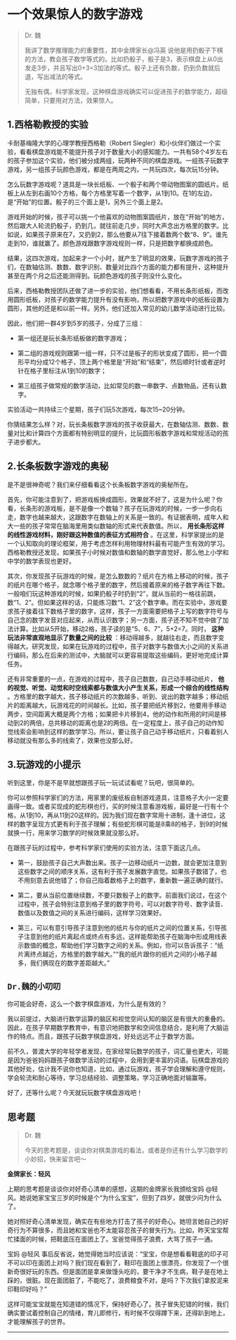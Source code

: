 # 一个效果惊人的数字游戏

> Dr. 魏
> 
> 我讲了数学推理能力的重要性，其中金牌家长@冯英 说他是用扔骰子下棋的方法，教会孩子数学等式的。比如扔骰子，骰子是3，表示棋盘上从0出发走3步，并且写出0+3=3加法的等式。骰子上还有负数，扔到负数就后退，写出减法的等式。
> 
> 无独有偶，科学家发现，这种棋盘游戏确实可以促进孩子的数学能力，超级简单，只要用对方法，效果惊人。

## 1.西格勒教授的实验

卡耐基梅隆大学的心理学教授西格勒（Robert Siegler）和小伙伴们做过一个实验，看看棋盘游戏能不能提升孩子对于数量大小的感知能力。一共有58个4岁左右的孩子参加这个实验，他们被分成两组，玩两种不同的棋盘游戏。一组孩子玩数字游戏，另一组孩子玩颜色游戏，都是在两周之内，一共玩四次，每次玩15分钟。

怎么玩数字游戏呢？道具是一块长纸板、一个骰子和两个带动物图案的圆纸片。纸板上从左到右画10个方格，每个方格里写着一个数字，从1到10。在1的左边，是“开始”的位置。骰子的三个面上是1，另外三个面上是2。

游戏开始的时候，孩子可以挑一个他喜欢的动物图案圆纸片，放在“开始”的地方，然后跟大人轮流扔骰子，扔到几，就往前走几步，同时大声念出方格里的数字。比如说，如果孩子原来在7，又扔到2，那么他要从7往下接着数两个数“8、9”。谁先走到10，谁就赢了。颜色游戏跟数字游戏规则一样，只是把数字都换成颜色。

结果，这四次游戏，加起来才一个小时，就产生了明显的效果，玩数字游戏的孩子们，在数轴估测、数数、数字识别、数量对比四个方面的能力都有提升，这种提升甚至在两个月之后还能测得到。玩颜色游戏的孩子则没什么变化。

后来，西格勒教授团队还做了进一步的实验，他们想看看，不用长条形纸板，而改用圆形纸板，对孩子的数学能力提升有没有影响，所以把数字游戏中的纸板设置为圆形，其他的还是和以前一样。另外，他们还加入常见的幼儿数学活动进行比较。

因此，他们把一群4岁到5岁的孩子，分成了三组：

* 第一组还是玩长条形纸板做的数字游戏；

* 第二组的游戏规则跟第一组一样，只不过是板子的形状变成了圆形，把一个圆形平均分成12个格子，顶上两个格里是“开始”和“结束”，然后顺时针或者逆时针在格子里标注从1到10的数字；

* 第三组孩子做常规的数学活动，比如常见的数一串数字、点数物品，还有认数字。

实验活动一共持续三个星期，孩子们玩5次游戏，每次15~20分钟。

你猜结果怎么样？对，玩长条板数字游戏的孩子收获最大，在数轴估测、数数、数量对比和计算四个方面都有特别明显的提升，比玩圆形板数字游戏和常规活动的孩子进步都大。    

## 2.长条板数字游戏的奥秘

是不是很神奇呢？我们来仔细看看这个长条板数字游戏的奥秘所在。

首先，你可能注意到了，把游戏板换成圆形，效果就不好了，这是为什么呢？你看，长条形的游戏板，是不是像一个数轴？孩子在玩游戏的时候，一步一步向右走，数字也越来越大，这跟数字在数轴上的关系是一致的。有证据表明，成年人和大一些的孩子常常在脑海里用类似数轴的形式来代表数值。所以， **用长条形这样的线性游戏材料，刚好跟这种数值的表征方式相符合** 。在这里，科学家提出的是一个认知取向的理论框架，用于考虑怎样利用物理材料最有可能产生有效的学习。西格勒教授还发现，如果孩子小时候对数值和数轴的数学直觉好，那么他上小学和中学的数学表现也更好。

其次，你发现孩子玩游戏的时候，是怎么数数的？纸片在方格上移动的时候，孩子的纸片在哪个格子，就念哪个格子里的数字，然后接着原来的格子数字再往下数。一般咱们玩这种游戏的时候，如果扔骰子时扔到“2”，就从当前的一格往前跳，数“1、2”。但如果这样的话，只能练习数“1、2”这个数字串。而在实验中，游戏要求孩子接着往下数格子里的数字，这样，孩子一方面需要把格子上写的数字符号与自己念的数字发音对应起来，从而认识数字；另一方面，孩子还不知不觉中做了加法计算。比如从5开始，移动2格，孩子读的是“5、6、7”，5+2=7。同时， **这种玩法非常直观地显示了数量之间的比较** ：移动得越多，就越往右走，而且数字变得越大。研究发现，如果在玩游戏的过程中，孩子对数字与数值大小之间的关系进行编码，那么在后来的测试中，大脑就可以更容易提取这些编码，更好地完成计算任务。

还有非常重要的一点，在游戏的过程中，孩子自己数数，自己动手移动纸片， **他的视觉、听觉、动觉和时空线索都与数值大小产生关系，形成一个综合的线性结构** 。方格里的数字越大，孩子移动纸片的次数越多，听到、说出的数字越多；移动纸片的距离越大，玩游戏花的时间越长。比如，孩子要把纸片移到2，他要用手移动两步，空间距离大概是两个方格；如果把卡片移到4，他的动作和所用的时间是移动到2的两倍，总共移动的距离也是2的两倍。在一定程度上，孩子自己的动作知觉线索会影响到这样的数学学习。所以，要让孩子自己动手移动纸片，只看着别人移动就没有那么多的线索了，效果也没那么好。

## 3.玩游戏的小提示

听到这里，你是不是早就想跟孩子玩一玩试试看呢？玩吧，很简单的。

你可以参照科学家们的方法，用家里的废纸板自制游戏道具，注意格子大小一定要画得一致。或者买现成的蛇形棋也行，买的时候注意看游戏板，最好是一行有十个格，从1到10，再从11到20这样的。因为我们现在数字常用十进制，逢十进位，这样的数字呈现方式更有利于孩子理解；有些蛇形棋可能是8乘8的格子，到9的时候就换一行，用来学习数学的时候效果就没那么好。

在跟孩子玩的过程中，参考科学家们使用的实验方法，注意下面这几点。

* 第一，鼓励孩子自己大声数出来。孩子一边移动纸片一边数，就会更加注意到这些数字之间的顺序关系，这有利于孩子发展数字直觉。如果孩子数错了，也不用刻意去说他错了；你自己指着数格子上的数字，重新数一遍正确的就行。

* 第二，要从当前位置继续数，不要只数骰子上的数字。前面我们说过，在这个过程中，孩子会特别注意到格子里的数字符号，可以对数字符号、数字读音、数值以及数值之间的关系进行编码，这样学习效果好。

* 第三，可以有意引导孩子注意到他的纸片与你的纸片之间的位置关系，引导孩子注意到他的纸片离起点或终点有多远，这样能帮助孩子在脑海中形成用线表示数值的概念，帮助他们学习数字之间的关系。例如，你可以告诉孩子：“纸片离终点越近，方格里的数字越大。”“我的纸片跟你的纸片之间的小格子越多，我们俩现在的数字差距越大。”

## `Dr.魏的小叨叨`

你可能会好奇，这么一个数字棋盘游戏，为什么是有效的？

我以前提过，大脑进行数学运算的脑区和视觉空间认知的脑区是有很大的重叠的。因此，在孩子早期数学教育中，有意识地把数学和空间信息结合，是利用了大脑运作的特点。而且，跟孩子玩数字棋盘游戏，好处远远不止于数学方面。

前不久，普渡大学的年轻学者发现，在家经常玩数学的孩子，词汇量也更大，可能是因为爸爸妈妈跟孩子做数学活动的过程中，会用到更丰富的词语。玩棋盘游戏的其他好处，估计我不说你也知道，比如，通过玩游戏，孩子学会理解和遵守规则，学会轮流和耐心等待，学习总结经验、调整策略，学习正确地面对输赢等。

好了，还等什么呢？今天就玩玩数字棋盘游戏吧！

## 思考题

> Dr. 魏
> 
> 今天的思考题是，谈谈你对棋类游戏的看法，或者是你还有什么学习数学的小妙招，快来留言吧～

 **金牌家长：轻风**

上期的思考题是谈谈你对好奇心清单的感想，这期的金牌家长我颁给宝妈 @轻风。她说她家宝宝三岁的时候是个“为什么宝宝”，但到了四岁，就很少问为什么了。

她对照好奇心清单发现，确实在有些地方打击了孩子的好奇心。她坦言她自己的好奇行为不算很多，而且她和宝爸也不太能容忍孩子的冒失行为。比如，昨天宝宝帮忙揉面的时候，把鞋底压在面团上了。宝爸觉得孩子浪费，大骂了孩子一通。

宝妈 @轻风 事后反省说，她觉得她当时应该说：“宝宝，你是想看看鞋底的印子可不可以印在面团上对吗？我们现在看到了，鞋印在面团上很漂亮，你发现了一个很新奇很好玩的东西。但是面团是拿来做馒头吃的，要干净才不生病，鞋子是在地上踩的，很脏。现在面团脏了，不能吃了，浪费粮食不对，是吗？下次我们拿胶泥来印鞋印好吗？”

这样可能宝宝就能在知道错的情况下，保持好奇心了。孩子冒失犯错的时候，我们确实要试着控制自己的情绪，育儿即修行，有时候不仅得蹲下来，还得趴到地上，才能理解孩子的世界。

---
